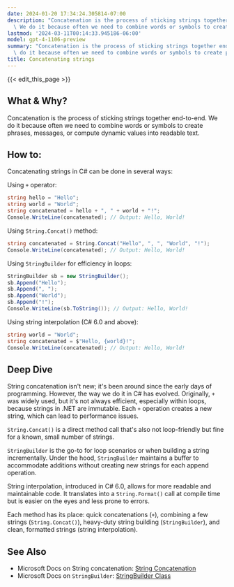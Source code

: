 ```yaml
---
date: 2024-01-20 17:34:24.305814-07:00
description: "Concatenation is the process of sticking strings together end-to-end.\
  \ We do it because often we need to combine words or symbols to create phrases,\u2026"
lastmod: '2024-03-11T00:14:33.945186-06:00'
model: gpt-4-1106-preview
summary: "Concatenation is the process of sticking strings together end-to-end. We\
  \ do it because often we need to combine words or symbols to create phrases,\u2026"
title: Concatenating strings
---
```


{{< edit_this_page >}}

## What & Why?

Concatenation is the process of sticking strings together end-to-end. We do it because often we need to combine words or symbols to create phrases, messages, or compute dynamic values into readable text.

## How to:

Concatenating strings in C# can be done in several ways:

Using `+` operator:
```C#
string hello = "Hello";
string world = "World";
string concatenated = hello + ", " + world + "!";
Console.WriteLine(concatenated); // Output: Hello, World!
```

Using `String.Concat()` method:
```C#
string concatenated = String.Concat("Hello", ", ", "World", "!");
Console.WriteLine(concatenated); // Output: Hello, World!
```

Using `StringBuilder` for efficiency in loops:
```C#
StringBuilder sb = new StringBuilder();
sb.Append("Hello");
sb.Append(", ");
sb.Append("World");
sb.Append("!");
Console.WriteLine(sb.ToString()); // Output: Hello, World!
```

Using string interpolation (C# 6.0 and above):
```C#
string world = "World";
string concatenated = $"Hello, {world}!";
Console.WriteLine(concatenated); // Output: Hello, World!
```

## Deep Dive

String concatenation isn't new; it's been around since the early days of programming. However, the way we do it in C# has evolved. Originally, `+` was widely used, but it's not always efficient, especially within loops, because strings in .NET are immutable. Each `+` operation creates a new string, which can lead to performance issues.

`String.Concat()` is a direct method call that's also not loop-friendly but fine for a known, small number of strings.

`StringBuilder` is the go-to for loop scenarios or when building a string incrementally. Under the hood, `StringBuilder` maintains a buffer to accommodate additions without creating new strings for each append operation.

String interpolation, introduced in C# 6.0, allows for more readable and maintainable code. It translates into a `String.Format()` call at compile time but is easier on the eyes and less prone to errors.

Each method has its place: quick concatenations (`+`), combining a few strings (`String.Concat()`), heavy-duty string building (`StringBuilder`), and clean, formatted strings (string interpolation).

## See Also

- Microsoft Docs on String concatenation: [String Concatenation](https://docs.microsoft.com/en-us/dotnet/csharp/how-to/concatenate-multiple-strings)
- Microsoft Docs on `StringBuilder`: [StringBuilder Class](https://docs.microsoft.com/en-us/dotnet/api/system.text.stringbuilder)
